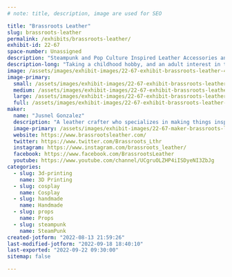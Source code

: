 ```yaml
---
# note: title, description, image are used for SEO

title: "Brassroots Leather"
slug: brassroots-leather
permalink: /exhibits/brassroots-leather/
exhibit-id: 22-67
space-number: Unassigned
description: "Steampunk and Pop Culture Inspired Leather Accessories and more. "
description-long: "Taking a childhood hobby, and an adult interest in the marvelous genre that is Steampunk, created a hobby business that creates one of a kind, customized leather crafted items. Additionally, props, and 3D printed items have been added to the lineup of items in inventory and made to order. "
image: /assets/images/exhibit-images/22-67-exhibit-brassroots-leather-43-26225928989-928dd84777-k-1409-large.jpg
image-primary: 
  small: /assets/images/exhibit-images/22-67-exhibit-brassroots-leather-43-26225928989-928dd84777-k-1409-small.jpg
  medium: /assets/images/exhibit-images/22-67-exhibit-brassroots-leather-43-26225928989-928dd84777-k-1409-medium.jpg
  large: /assets/images/exhibit-images/22-67-exhibit-brassroots-leather-43-26225928989-928dd84777-k-1409-large.jpg
  full: /assets/images/exhibit-images/22-67-exhibit-brassroots-leather-43-26225928989-928dd84777-k-1409-full.jpg
maker: 
  name: "Jusnel Gonzalez"
  description: "A leather crafter who specializes in making things inspired in Steampunk and Pop Culture. "
  image-primary: /assets/images/exhibit-images/22-67-maker-brassroots-leather-26225928989-928dd84777-k-medium.jpg
  website: https://www.brassrootsleather.com/
  twitter: https://www.twitter.com/Brassroots_Lthr
  instagram: https://www.instagram.com/brassroots_leather/
  facebook: https://www.facebook.com/BrassrootsLeather
  youtube: https://www.youtube.com/channel/UCgruOLZHP4iISDyeNI3ZbJg
categories: 
  - slug: 3d-printing
    name: 3D Printing
  - slug: cosplay
    name: Cosplay
  - slug: handmade
    name: Handmade
  - slug: props
    name: Props
  - slug: steampunk
    name: SteamPunk
created-jotform: "2022-08-13 21:59:26"
last-modified-jotform: "2022-09-18 18:40:10"
last-exported: "2022-09-22 09:30:00"
sitemap: false

---
```

